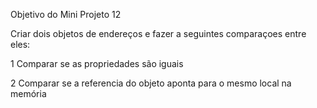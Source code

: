 Objetivo do Mini Projeto 12

Criar dois objetos de endereços e fazer a seguintes comparaçoes entre eles:

1 Comparar se as propriedades são iguais 

2 Comparar se a referencia do objeto aponta para o mesmo local na memória 
